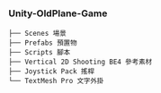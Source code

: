 ### Unity-OldPlane-Game
```
├── Scenes 場景
├── Prefabs 預置物
├── Scripts 腳本
├── Vertical 2D Shooting BE4 參考素材
├── Joystick Pack 搖桿
└── TextMesh Pro 文字外掛